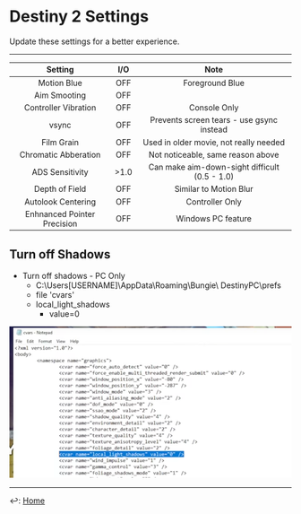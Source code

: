 # Destiny 2 Settings

Update these settings for a better experience.

---

| Setting | I/O | Note |
|:-:|:-:|:-:|
| Motion Blue | OFF | Foreground Blue |
| Aim Smooting | OFF | |
| Controller Vibration | OFF | Console Only |
| vsync | OFF | Prevents screen tears - use gsync instead |
| Film Grain | OFF |  Used in older movie, not really needed |
| Chromatic Abberation | OFF | Not noticeable, same reason above |
| ADS Sensitivity | >1.0 | Can make aim-down-sight difficult (0.5 - 1.0) |
| Depth of Field | OFF | Similar to Motion Blur |
| Autolook Centering | OFF | Controller Only |
| Enhnanced Pointer Precision | OFF | Windows PC feature| 

## Turn off Shadows	

+ Turn off shadows - PC Only
	+ C:\Users\[USERNAME]\AppData\Roaming\Bungie\ DestinyPC\prefs
	+ file 'cvars'
	+ local_light_shadows
		- value=0
		
![cvar](./cvar.png)

---

↩️: [Home](../index.md)
